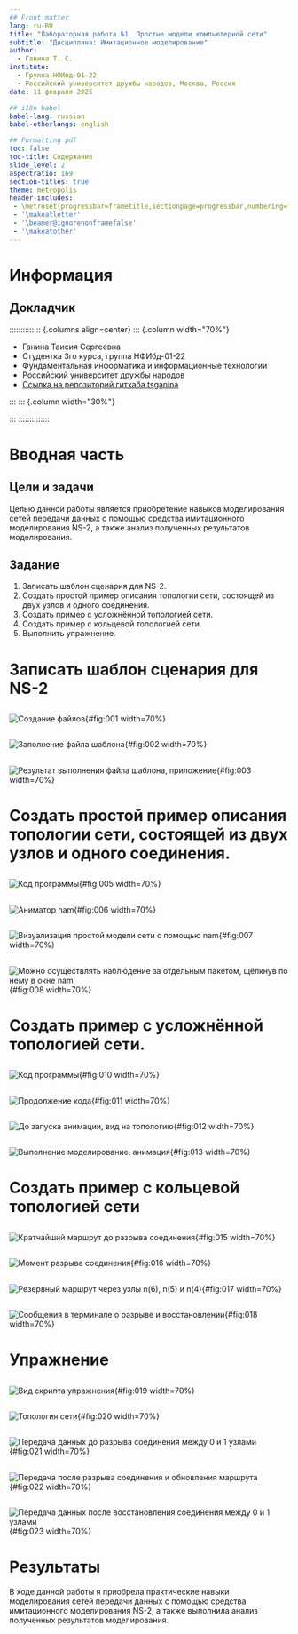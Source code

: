 ```yaml
---
## Front matter
lang: ru-RU
title: "Лабораторная работа №1. Простые модели компьютерной сети"
subtitle: "Дисциплина: Имитационное моделирование"
author:
  - Ганина Т. С.
institute:
  - Группа НФИбд-01-22
  - Российский университет дружбы народов, Москва, Россия
date: 11 февраля 2025

## i18n babel
babel-lang: russian
babel-otherlangs: english

## Formatting pdf
toc: false
toc-title: Содержание
slide_level: 2
aspectratio: 169
section-titles: true
theme: metropolis
header-includes:
 - \metroset{progressbar=frametitle,sectionpage=progressbar,numbering=fraction}
 - '\makeatletter'
 - '\beamer@ignorenonframefalse'
 - '\makeatother'
---
```


# Информация

## Докладчик

:::::::::::::: {.columns align=center}
::: {.column width="70%"}

  * Ганина Таисия Сергеевна
  * Студентка 3го курса, группа НФИбд-01-22
  * Фундаментальная информатика и информационные технологии
  * Российский университет дружбы народов
  * [Ссылка на репозиторий гитхаба tsganina](https://github.com/tsganina/study_2024-2025_simmod)

:::
::: {.column width="30%"}

:::
::::::::::::::

# Вводная часть

## Цели и задачи

Целью данной работы является приобретение навыков моделирования сетей передачи данных с помощью средства имитационного моделирования NS-2, а также анализ полученных результатов моделирования.

## Задание

1. Записать шаблон сценария для NS-2.
2. Создать простой пример описания топологии сети, состоящей из двух узлов и одного соединения.
3. Создать пример с усложнённой топологией сети.
4. Создать пример с кольцевой топологией сети.
5. Выполнить упражнение.

# Записать шаблон сценария для NS-2

##

![Создание файлов](image/1.png){#fig:001 width=70%}

##

![Заполнение файла шаблона](image/2.png){#fig:002 width=70%}

##

![Результат выполнения файла шаблона, приложение](image/3.png){#fig:003 width=70%}

# Создать простой пример описания топологии сети, состоящей из двух узлов и одного соединения.

## 

![Код программы](image/5.png){#fig:005 width=70%}

##

![Аниматор nam](image/6.png){#fig:006 width=70%}

##

![Визуализация простой модели сети с помощью nam](image/7.png){#fig:007 width=70%}

##

![Можно осуществлять наблюдение за отдельным пакетом, щёлкнув по нему в окне nam](image/8.png){#fig:008 width=70%}

# Создать пример с усложнённой топологией сети.

## 

![Код программы](image/10.png){#fig:010 width=70%}

##

![Продолжение кода](image/11.png){#fig:011 width=70%}

##

![До запуска анимации, вид на топологию](image/12.png){#fig:012 width=70%}

##

![Выполнение моделирование, анимация](image/13.png){#fig:013 width=70%}



# Создать пример с кольцевой топологией сети

##

![Кратчайший маршрут до разрыва соединения](image/15.png){#fig:015 width=70%}

##

![Момент разрыва соединения](image/16.png){#fig:016 width=70%}

##

![Резервный маршрут через узлы n(6), n(5) и n(4)](image/17.png){#fig:017 width=70%}

##

![Сообщения в терминале о разрыве и восстановлении](image/18.png){#fig:018 width=70%}

# Упражнение

## 

![Вид скрипта упражнения](image/24.png){#fig:019 width=70%}

## 

![Топология сети](image/19.png){#fig:020 width=70%}

## 

![Передача данных до разрыва соединения между 0 и 1 узлами](image/20.png){#fig:021 width=70%}

## 

![Передача после разрыва соединения и обновления маршрута](image/21.png){#fig:022 width=70%}

## 

![Передача данных после восстановления соединения между 0 и 1 узлами](image/22.png){#fig:023 width=70%}


# Результаты

В ходе данной работы я приобрела практические навыки моделирования сетей передачи данных с помощью средства имитационного моделирования NS-2, а также выполнила анализ полученных результатов моделирования.
